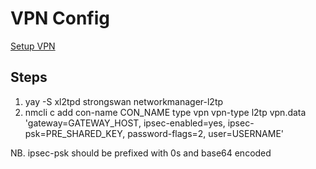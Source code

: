 # VPN Config

[Setup VPN](https://gist.github.com/pastleo/aa3a9524664864c505d637b771d079c9)

## Steps

1. yay -S xl2tpd strongswan networkmanager-l2tp
1. nmcli c add con-name CON_NAME type vpn vpn-type l2tp vpn.data 'gateway=GATEWAY_HOST, ipsec-enabled=yes, ipsec-psk=PRE_SHARED_KEY, password-flags=2, user=USERNAME'

NB. ipsec-psk should be prefixed with 0s and base64 encoded
